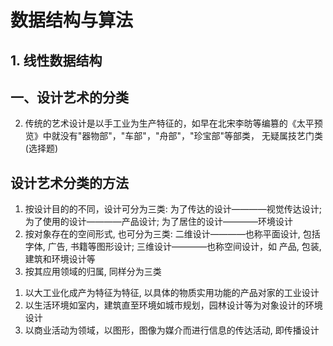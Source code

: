 # 数据结构与算法

## 1. 线性数据结构

## 一、设计艺术的分类
2. 传统的艺术设计是以手工业为生产特征的，如早在北宋李昉等编篡的《太平预览》中就没有"器物部"，"车部"，"舟部"，"珍宝部"等部类，
无疑属技艺门类  (选择题)


## 设计艺术分类的方法
1. 按设计目的的不同，设计可分为三类: 为了传达的设计————视觉传达设计; 为了使用的设计————产品设计; 为了居住的设计————环境设计
2. 按对象存在的空间形式, 也可分为三类: 二维设计————也称平面设计, 包括字体, 广告, 书籍等图形设计; 三维设计————也称空间设计，如
产品, 包装, 建筑和环境设计等
3. 按其应用领域的归属, 同样分为三类
  1) 以大工业化成产为特征为特征, 以具体的物质实用功能的产品对家的工业设计
  2) 以生活环境如室内，建筑直至环境如城市规划，园林设计等为对象设计的环境设计
  3) 以商业活动为领域，以图形，图像为媒介而进行信息的传达活动, 即传播设计